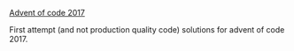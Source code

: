 [Advent of code 2017](http://adventofcode.com/2017)

First attempt (and not production quality code) solutions for advent of code 2017. 
